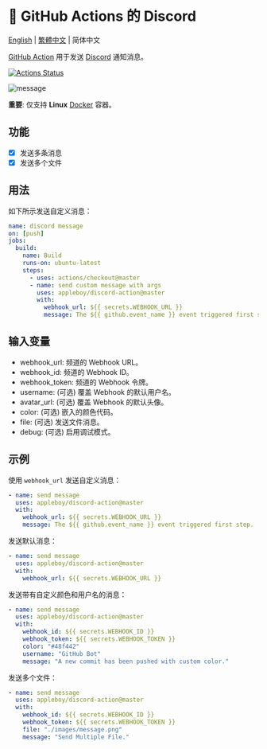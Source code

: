 # 🚀 GitHub Actions 的 Discord

[English](./README.md) | [繁體中文](./README.zh-tw.md) | 简体中文

[GitHub Action](https://developer.github.com/actions/) 用于发送 [Discord](https://discordapp.com/) 通知消息。

[![Actions Status](https://github.com/appleboy/discord-action/workflows/discord%20message/badge.svg)](https://github.com/appleboy/discord-action/actions)

![message](./images/message.png)

**重要**: 仅支持 **Linux** [Docker](https://www.docker.com/) 容器。

## 功能

- [x] 发送多条消息
- [x] 发送多个文件

## 用法

如下所示发送自定义消息：

```yaml
name: discord message
on: [push]
jobs:
  build:
    name: Build
    runs-on: ubuntu-latest
    steps:
      - uses: actions/checkout@master
      - name: send custom message with args
        uses: appleboy/discord-action@master
        with:
          webhook_url: ${{ secrets.WEBHOOK_URL }}
          message: The ${{ github.event_name }} event triggered first step.
```

## 输入变量

- webhook_url: 频道的 Webhook URL。
- webhook_id: 频道的 Webhook ID。
- webhook_token: 频道的 Webhook 令牌。
- username: (可选) 覆盖 Webhook 的默认用户名。
- avatar_url: (可选) 覆盖 Webhook 的默认头像。
- color: (可选) 嵌入的颜色代码。
- file: (可选) 发送文件消息。
- debug: (可选) 启用调试模式。

## 示例

使用 `webhook_url` 发送自定义消息：

```yaml
- name: send message
  uses: appleboy/discord-action@master
  with:
    webhook_url: ${{ secrets.WEBHOOK_URL }}
    message: The ${{ github.event_name }} event triggered first step.
```

发送默认消息：

```yaml
- name: send message
  uses: appleboy/discord-action@master
  with:
    webhook_url: ${{ secrets.WEBHOOK_URL }}
```

发送带有自定义颜色和用户名的消息：

```yaml
- name: send message
  uses: appleboy/discord-action@master
  with:
    webhook_id: ${{ secrets.WEBHOOK_ID }}
    webhook_token: ${{ secrets.WEBHOOK_TOKEN }}
    color: "#48f442"
    username: "GitHub Bot"
    message: "A new commit has been pushed with custom color."
```

发送多个文件：

```yaml
- name: send message
  uses: appleboy/discord-action@master
  with:
    webhook_id: ${{ secrets.WEBHOOK_ID }}
    webhook_token: ${{ secrets.WEBHOOK_TOKEN }}
    file: "./images/message.png"
    message: "Send Multiple File."
```

